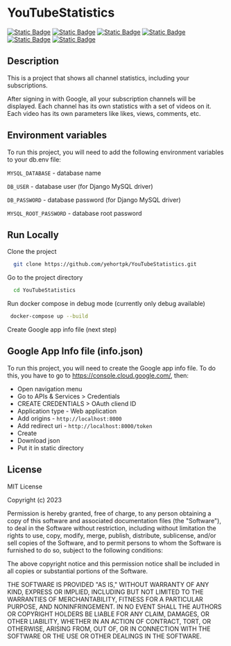 # YouTubeStatistics

[![Static Badge](https://img.shields.io/badge/Python-3.8-yellow.svg)](https://www.python.org/downloads/release/python-380/)
[![Static Badge](https://img.shields.io/badge/Django-3.2-green)](https://docs.djangoproject.com/en/3.2/)
[![Static Badge](https://img.shields.io/badge/MySQL-8-blue)]([https://developer.mozilla.org/en-US/docs/Web/CSS](https://dev.mysql.com/doc/relnotes/mysql/8.0/en/))
[![Static Badge](https://img.shields.io/badge/HTML-5-red)](https://developer.mozilla.org/en-US/docs/Glossary/HTML5)
[![Static Badge](https://img.shields.io/badge/CSS-3-blue)](https://developer.mozilla.org/en-US/docs/Web/CSS)
[![Static Badge](https://img.shields.io/badge/JS-yellow)](https://developer.mozilla.org/en-US/docs/Web/JavaScript)

## Description
This is a project that shows all channel statistics, including your subscriptions.

After signing in with Google, all your subscription channels will be displayed. Each channel has its own statistics with a set of videos on it.
Each video has its own parameters like likes, views, comments, etc.

## Environment variables
To run this project, you will need to add the following environment variables to your db.env file:

`MYSQL_DATABASE` - database name

`DB_USER` - database user (for Django MySQL driver)

`DB_PASSWORD` - database password (for Django MySQL driver)

`MYSQL_ROOT_PASSWORD` - database root password

## Run Locally

Clone the project

```bash
  git clone https://github.com/yehortpk/YouTubeStatistics.git
```

Go to the project directory

```bash
  cd YouTubeStatistics
```

Run docker compose in debug mode (currently only debug available)

```bash
 docker-compose up --build
```

Create Google app info file (next step)

## Google App Info file (info.json)
To run this project, you will need to create the Google app info file. To do this, you have to go to https://console.cloud.google.com/, then:
- Open navigation menu
- Go to APIs & Services > Credentials
- CREATE CREDENTIALS > OAuth cliend ID
- Application type - Web application
- Add origins - `http://localhost:8000`
- Add redirect uri - `http://localhost:8000/token`
- Create
- Download json
- Put it in static directory

## License

MIT License

Copyright (c) 2023

Permission is hereby granted, free of charge, to any person obtaining a copy of this software and associated documentation files (the "Software"), to deal in the Software without restriction, including without limitation the rights to use, copy, modify, merge, publish, distribute, sublicense, and/or sell copies of the Software, and to permit persons to whom the Software is furnished to do so, subject to the following conditions:

The above copyright notice and this permission notice shall be included in all copies or substantial portions of the Software.

THE SOFTWARE IS PROVIDED "AS IS," WITHOUT WARRANTY OF ANY KIND, EXPRESS OR IMPLIED, INCLUDING BUT NOT LIMITED TO THE WARRANTIES OF MERCHANTABILITY, FITNESS FOR A PARTICULAR PURPOSE, AND NONINFRINGEMENT. IN NO EVENT SHALL THE AUTHORS OR COPYRIGHT HOLDERS BE LIABLE FOR ANY CLAIM, DAMAGES, OR OTHER LIABILITY, WHETHER IN AN ACTION OF CONTRACT, TORT, OR OTHERWISE, ARISING FROM, OUT OF, OR IN CONNECTION WITH THE SOFTWARE OR THE USE OR OTHER DEALINGS IN THE SOFTWARE.

